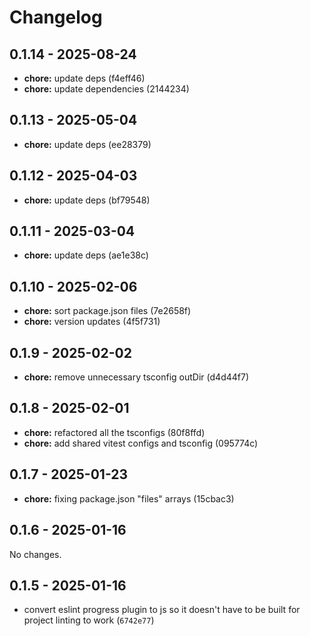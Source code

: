 # Changelog

## 0.1.14 - 2025-08-24

- __chore:__ update deps (f4eff46)
- __chore:__ update dependencies (2144234)

## 0.1.13 - 2025-05-04

- __chore:__ update deps (ee28379)

## 0.1.12 - 2025-04-03

- __chore:__ update deps (bf79548)

## 0.1.11 - 2025-03-04

- __chore:__ update deps (ae1e38c)

## 0.1.10 - 2025-02-06

- __chore:__ sort package.json files (7e2658f)
- __chore:__ version updates (4f5f731)

## 0.1.9 - 2025-02-02

- __chore:__ remove unnecessary tsconfig outDir (d4d44f7)

## 0.1.8 - 2025-02-01

- __chore:__ refactored all the tsconfigs (80f8ffd)
- __chore:__ add shared vitest configs and tsconfig (095774c)

## 0.1.7 - 2025-01-23

- __chore:__ fixing package.json "files" arrays (15cbac3)

## 0.1.6 - 2025-01-16

No changes.

## 0.1.5 - 2025-01-16

- convert eslint progress plugin to js so it doesn't have to be built for project linting to work (`6742e77`)
